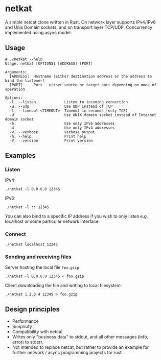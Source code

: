 # netkat
A simple netcat clone written in Rust. On network layer supports IPv4/IPv6 and Unix Domain sockets, and on transport layer TCP/UDP. Concurrency implemented using async model.

## Usage

```
# ./netkat --help
Usage: netkat [OPTIONS] [ADDRESS] [PORT]

Arguments:
  [ADDRESS]  Hostname (either destination address or the address to bind the listener)
  [PORT]     Port - either source or target port depending on mode of operation

Options:
  -l, --listen             Listen to incoming connection
  -u, --udp                Use UDP instead of TCP
  -t, --timeout <TIMEOUT>  Timeout in seconds (only TCP)
  -U                       Use UNIX domain socket instead of Internet domain socket
  -6                       Use only IPv6 addresses
  -4                       Use only IPv4 addresses
  -v, --verbose            Verbose output
  -h, --help               Print help
  -V, --version            Print version
```

## Examples

### Listen

IPv4:

```
./netkat -l 0.0.0.0 12345
```

IPv6:

```
./netkat -l :: 12345
```

You can also bind to a specific IP address if you wish to only listen e.g. localhost or some particular network interface.

### Connect

```
./netkat localhost 12345
```

### Sending and receiving files

Server hosting the local file `foo.gzip`

```
./netkat -l 0.0.0.0 12345 < foo.gzip
```

Client downloading the file and writing to local filesystem:

```
./netkat 1.2.3.4 12345 > foo.gzip
```

## Design principles

* Performance
* Simplicity
* Compatibility with netcat
* Writes only "business data" to stdout, and all other messages (info, error) to stderr.
* Not intended to replace netcat, but rather to provide an example for further network / async programming projects for rust.
